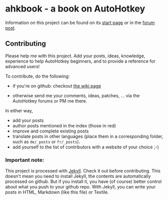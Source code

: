 # ahkbook - a book on AutoHotkey

Information on this project can be found on its [start page](http://maul-esel.github.com/ahkbook/index.html) or in the [forum post](http://www.autohotkey.com/forum/viewtopic.php?t=78265).

## Contributing
Please help me with this project. Add your posts, ideas, knowledge, experience to help AutoHotkey beginners, and to provide a reference for advanced users!

To contribute, do the following:

* if you're on github: checkout [the wiki page](https://github.com/maul-esel/ahkbook/wiki/Contributing)

* otherwise send me your comments, ideas, patches, ... via the AutoHotkey forums or PM me there.

In either way,

* add your posts
* author posts mentioned in the index (those in red)
* improve and complete existing posts
* translate posts in other languages (place them in a corresponding folder, such as `de/_posts` or `fr/_posts`).
* add yourself to the list of contributors with a website of your choice ;-)

### Important note:
This project is processed with [Jekyll](https://github.com/mojombo/jekyll#readme). Check it out before contributing.
This doesn't mean you need to install Jekyll, the contents are automatically processed on github. But if you install it, you have (of course) better control about what you push to your github repo.
With Jekyll, you can write your posts in HTML, Markdown (like this file) or Textile.
